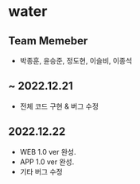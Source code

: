 # water

## Team Memeber

  - 박종훈, 윤승준, 정도현, 이슬비, 이종석


## ~ 2022.12.21

  - 전체 코드 구현 & 버그 수정
  

## 2022.12.22
  
  - WEB 1.0 ver 완성.
  - APP 1.0 ver 완성.
  - 기타 버그 수정
